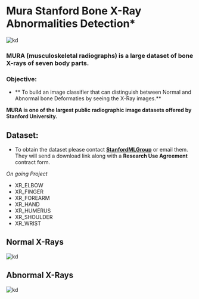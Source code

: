 # Mura Stanford Bone X-Ray Abnormalities Detection*
![kd](https://i.ibb.co/Yptm4k7/mura.jpg)


### MURA **(musculoskeletal radiographs)** is a large dataset of bone X-rays of seven body parts.

### Objective:
* ** To build  an image classifier that can distinguish between Normal and Abnormal bone Deformaties by seeing the X-Ray images.**


**MURA is one of the largest public radiographic image datasets offered by Stanford University.**



## Dataset:
* To obtain the dataset please contact [**StanfordMLGroup**](https://stanfordmlgroup.github.io/) or email them. They will send a download link along with a **Research Use Agreement** contract form.


*On going Project*



* XR_ELBOW
* XR_FINGER
* XR_FOREARM
* XR_HAND
* XR_HUMERUS
* XR_SHOULDER
* XR_WRIST

## Normal X-Rays
![kd](https://i.ibb.co/BK2nbbQ/normal.png "X-ray Normal")


## Abnormal X-Rays
![kd](https://i.ibb.co/DKcLj1w/abnormal.png "X-ray Abnormal")


